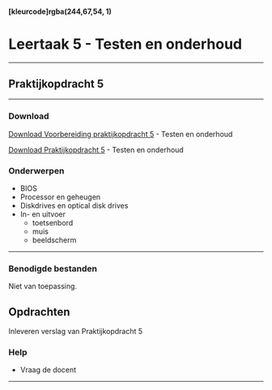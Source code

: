 #### [kleurcode]rgba(244,67,54, 1)

# Leertaak 5 - Testen en onderhoud

---
## Praktijkopdracht 5
---

### Download

[Download Voorbereiding praktijkopdracht 5](https://elo.kw1c.nl/CMS/Studie/811%20ICT-Academie/811%20VakkenInhoud/%5BB.11%20HARa%5D%20Hardware%20AO/25187%20%C2%A0%20Applicatie-%20en%20mediaontwikkelaar/Periode%2001/Productie/02.%20Opdrachten/Leertaak%2005%20Testen%20en%20onderhouden/Leertaak%2005%20Voorbereiding%20Testen%20en%20onderhouden.pdf) - Testen en onderhoud

[Download Praktijkopdracht 5](https://elo.kw1c.nl/CMS/Studie/811%20ICT-Academie/811%20VakkenInhoud/%5BB.11%20HARa%5D%20Hardware%20AO/25187%20%C2%A0%20Applicatie-%20en%20mediaontwikkelaar/Periode%2001/Productie/02.%20Opdrachten/Leertaak%2005%20Testen%20en%20onderhouden/Leertaak%2005%20Testen%20en%20onderhouden.pdf) - Testen en onderhoud

### Onderwerpen
* BIOS
* Processor en geheugen
* Diskdrives en optical disk drives
* In- en uitvoer
  * toetsenbord
  * muis
  * beeldscherm

------

### Benodigde bestanden
Niet van toepassing.

## Opdrachten

Inleveren verslag van Praktijkopdracht 5



### Help
- Vraag de docent

---
